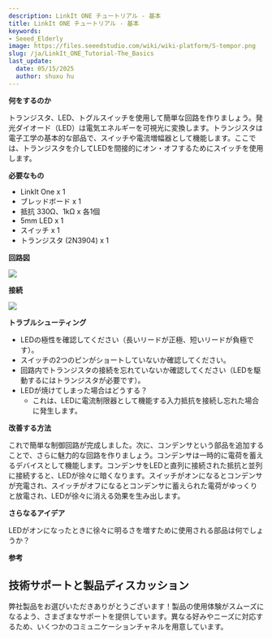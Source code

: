 ```yaml
---
description: LinkIt ONE チュートリアル - 基本
title: LinkIt ONE チュートリアル - 基本
keywords:
- Seeed_Elderly
image: https://files.seeedstudio.com/wiki/wiki-platform/S-tempor.png
slug: /ja/LinkIt_ONE_Tutorial-The_Basics
last_update:
  date: 05/15/2025
  author: shuxu hu
---
```



**何をするのか**

トランジスタ、LED、トグルスイッチを使用して簡単な回路を作りましょう。発光ダイオード（LED）は電気エネルギーを可視光に変換します。トランジスタは電子工学の基本的な部品で、スイッチや電流増幅器として機能します。ここでは、トランジスタを介してLEDを間接的にオン・オフするためにスイッチを使用します。

**必要なもの**

*   LinkIt One x 1
*   ブレッドボード x 1
*   抵抗 330Ω、1kΩ x 各1個
*   5mm LED x 1
*   スイッチ x 1
*   トランジスタ (2N3904) x 1

**回路図**

![](https://files.seeedstudio.com/wiki/LinkIt_ONE_Tutorial-The_Basics/img/LinkItONE_Kit_0_1.jpg)

**接続**

![](https://files.seeedstudio.com/wiki/LinkIt_ONE_Tutorial-The_Basics/img/LinkItONE_Kit_0_2.jpg)

**トラブルシューティング**

*   LEDの極性を確認してください（長いリードが正極、短いリードが負極です）。
*   スイッチの2つのピンがショートしていないか確認してください。
*   回路内でトランジスタの接続を忘れていないか確認してください（LEDを駆動するにはトランジスタが必要です）。
*   LEDが焼けてしまった場合はどうする？
    *   これは、LEDに電流制限器として機能する入力抵抗を接続し忘れた場合に発生します。

**改善する方法**

これで簡単な制御回路が完成しました。次に、コンデンサという部品を追加することで、さらに魅力的な回路を作りましょう。コンデンサは一時的に電荷を蓄えるデバイスとして機能します。コンデンサをLEDと直列に接続された抵抗と並列に接続すると、LEDが徐々に暗くなります。スイッチがオンになるとコンデンサが充電され、スイッチがオフになるとコンデンサに蓄えられた電荷がゆっくりと放電され、LEDが徐々に消える効果を生み出します。

**さらなるアイデア**

LEDがオンになったときに徐々に明るさを増すために使用される部品は何でしょうか？

**参考**

<!-- *   [基本](/ja/LinkIt_ONE_Tutorial-The_Basics)

*   [Hello World](/ja/LinkIt_ONE_Tutorial-Hello_World)

*   [プッシュボタン](/ja/LinkIt_ONE_Tutorial-Push_Button)

*   [マーキー](/ja/LinkIt_ONE_Tutorial-Marquee)

*   [カラフルな世界](/ja/LinkIt_ONE_Tutorial-Colorful_World)

*   [アナログインターフェース](/ja/LinkIt_ONE_Tutorial-Analog_Interface)

*   [ミニサーボ](/ja/LinkIt-ONE-Tutorial---Mini-Servo)

*   [光センサー](/ja/LinkIt_ONE_Tutorial-Light-Sensor)

*   [SMSでLEDを制御する](/ja/LinkIt_ONE_Tutorial-SMS_control_the_LED)

*   [ウェブページで温度を取得する](/ja/LinkIt_ONE_Tutorial-Get_temperature_with_Webpage) -->

## 技術サポートと製品ディスカッション

弊社製品をお選びいただきありがとうございます！製品の使用体験がスムーズになるよう、さまざまなサポートを提供しています。異なる好みやニーズに対応するため、いくつかのコミュニケーションチャネルを用意しています。

<div class="button_tech_support_container">
<a href="https://forum.seeedstudio.com/" class="button_forum"></a> 
<a href="https://www.seeedstudio.com/contacts" class="button_email"></a>
</div>

<div class="button_tech_support_container">
<a href="https://discord.gg/eWkprNDMU7" class="button_discord"></a> 
<a href="https://github.com/Seeed-Studio/wiki-documents/discussions/69" class="button_discussion"></a>
</div>